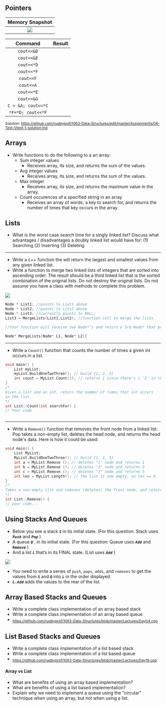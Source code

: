 ## Pointers

| Memory Snapshot |
|:-------------:|
| ![](https://d3vv6lp55qjaqc.cloudfront.net/items/1s0J3A0J2T3i1l0p2g2b/pointer_memory.png?X-CloudApp-Visitor-Id=1094421) |

| Command           | Result |
|:-----------------:|:------:|
|  `cout<<&D`       |    |
|  `cout<<&E`       |  |
|  `cout<<*D`       |    |
|  `cout<<*F`       |    |
|  `cout<<F`        |    |
|  `cout<<A`        |        |
|  `cout<<*E`       |     |
| `cout<<&G`        |      |
| `C = &A; cout<<*C`|        |
|  `*F=*D; cout<<*F`|        |

<sub>Solution: https://github.com/rugbyprof/1063-Data-Structures/edit/master/Assignments/06-Test-1/test-1-solution.md</sub>

## Arrays
- Write functions to do the following to a an array:
    - Sum integer values 
        - Receives array, its size, and returns the sum of the values.
    - Avg integer values
        - Receives array, its size, and returns the sum of the values.
    - Max integer
        - Receives array, its size, and returns the maximum value in the array.
    - Count occurences of a specified string in an array
        - Receives an array of words, a key to search for, and returns the number of times that key occurs in the array.


## Lists

- What is the worst case search time for a singly linked list? Discuss what advantages / disadvantages a doubly linked list would have for: (1) Searching (2) Inserting (3) Deleting

-----

- Write a c++ function the will return the largest and smallest values from any given linked list.
 - Write a function to merge two linked lists of integers that are sorted into ascending order. The result should be a third linked list that is the sorted combination of the original lists. Do not destroy the original lists. Do not assume you have a class with methods to complete this problem.
 
 ![](https://d3vv6lp55qjaqc.cloudfront.net/items/2k1B1k2J0J0L221g2I2a/Image%202017-05-03%20at%202.26.48%20PM.png?X-CloudApp-Visitor-Id=1094421)
 
 ```cpp
Node * List1; //points to List1 above
Node * List2; //points to List2 above
Node * List3; //currently points to NULL;
List3 = MergeLists(List1,List2); //function call to merge the lists.

//Your function will receive two Node*’s and return a 3rd Node* that points to your new merged list.

Node* MergeLists(Node* L1, Node* L2){


```
-----

- Write a `Count()` function that counts the number of times a given int occurs in a list.

```cpp
void main() {
    List myList;
    myList.BuildOneTwoThree(); // build {1, 2, 3}
    int count = MyList.Count(2); // returns 1 since there's 1 '2' in the list
}
/*
Given a list and an int, return the number of times that int occurs
in the list.
*/
int List::Count(int searchFor) {
// Your code



```
-----

- Write a `Remove()` function that removes the front node from a linked list. Pop takes a non-empty list, deletes the head node, and returns the head node's data. Here is how it could be used:

```cpp
void main() {
    List MyList;
    MyList.BuildOneTwoThree(); // build {1, 2, 3}
    int a = MyList.Remove (); // deletes "1" node and returns 1
    int b = MyList.Remove (); // deletes "2" node and returns 2
    int c = MyList.Remove (); // deletes "3" node and returns 3
    int len = MyList.Length(); // the list is now empty, so len == 0
}
/*
Takes a non-empty list and removes (deletes) the front node, and returns the data which was in that node.
*/
int List::Remove() {
// your code...


```

## Using Stacks And Queues
- Below you see a stack ***`S`*** in its initial state. (For this question: Stack uses ***`Push`*** and ***`Pop`*** )
- A queue ***`Q`*** , in its initial state. (For this question: Queue uses ***`Add`*** and ***`Remove`*** )
- And a list ***`L`*** that’s in its FINAL state. (List uses ***`Add`*** )

![](https://d3vv6lp55qjaqc.cloudfront.net/items/091O2N250w1c2h0S0e1W/Image%202017-05-03%20at%208.49.23%20PM.png?X-CloudApp-Visitor-Id=1094421)

- You need to write a series of `push`, `pops`, `adds`, and `removes` to get the values from ***`S`*** and ***`Q`*** into ***`L`*** in the order displayed. 
- ***`L.Add`*** adds the values to the rear of the list.

## Array Based Stacks and Queues

- Write a complete class implementation of an array based stack
- Write a complete class implementation of an array based queue
- <sub>https://github.com/rugbyprof/1063-Data-Structures/blob/master/Lectures/Day04.cpp</sub>

## List Based Stacks and Queues

- Write a complete class implementation of a list based stack
- Write a complete class implementation of a list based queue
- <sub>https://github.com/rugbyprof/1063-Data-Structures/blob/master/Lectures/Day19.cpp</sub>

#### Array vs List
- What are benefits of using an array based implementation?
- What are benefits of using a list based implementation?
- Explain why we need to implement a queue using the "circular" technique when using an array, but not when using a list.

